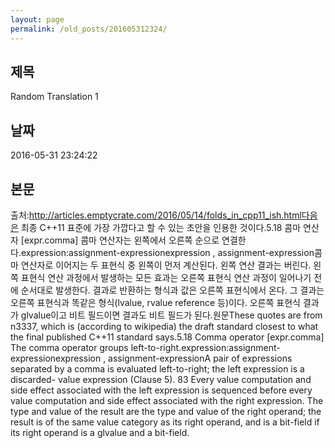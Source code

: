```yaml
---
layout: page
permalink: /old_posts/201605312324/
---
```


## 제목
Random Translation 1

## 날짜
2016-05-31 23:24:22

## 본문
출처:http://articles.emptycrate.com/2016/05/14/folds_in_cpp11_ish.html다음은 최종 C++11 표준에 가장 가깝다고 할 수 있는 초안을 인용한 것이다.5.18 콤마 연산자 [expr.comma] 콤마 연산자는 왼쪽에서 오른쪽 순으로 연결한다.expression:assignment-expressionexpression , assignment-expression콤마 연산자로 이어지는 두 표현식 중 왼쪽이 먼저 계산된다. 왼쪽 연산 결과는 버린다. 왼쪽 표현식 연산 과정에서 발생하는 모든 효과는 오른쪽 표현식 연산 과정이 일어나기 전에 순서대로 발생한다. 결과로 반환하는 형식과 값은 오른쪽 표현식에서 온다. 그 결과는 오른쪽 표현식과 똑같은 형식(lvalue, rvalue reference 등)이다. 오른쪽 표현식 결과가 glvalue이고 비트 필드이면 결과도 비트 필드가 된다.원문These quotes are from n3337, which is (according to wikipedia) the draft standard closest to what the final published C++11 standard says.5.18 Comma operator [expr.comma] The comma operator groups left-to-right.expression:assignment-expressionexpression , assignment-expressionA pair of expressions separated by a comma is evaluated left-to-right; the left expression is a discarded- value expression (Clause 5). 83 Every value computation and side effect associated with the left expression is sequenced before every value computation and side effect associated with the right expression. The type and value of the result are the type and value of the right operand; the result is of the same value category as its right operand, and is a bit-field if its right operand is a glvalue and a bit-field.